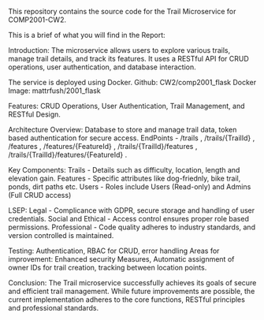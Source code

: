 This repository contains the source code for the Trail Microservice for COMP2001-CW2.

This is a brief of what you will find in the Report:

Introduction:
The microservice allows users to explore various trails, 
manage trail details, and track its features. It uses a RESTful API for CRUD operations, user authentication,
and database interaction. 

The service is deployed using Docker.
Github: CW2/comp2001_flask
Docker Image: mattrfush/2001_flask

Features: CRUD Operations, User Authentication, Trail Management, and RESTful Design.

Architecture Overview: Database to store and manage trail data, token based authentication for secure access.
EndPoints - /trails , /trails/{TrailId} , /features , /features/{FeatureId} , 
/trails/{TrailId}/features , /trails/{TrailId}/features/{FeatureId} .

Key Components: Trails - Details such as difficulty, location, length and elevation gain.
Features - Specific attributes like dog-friednly, bike trail, ponds, dirt paths etc.
Users - Roles include Users (Read-only) and Admins (Full CRUD access)

LSEP: Legal - Complicance with GDPR, secure storage and handling of user credentials.
Social and Ethical - Access control ensures proper role based permissions.
Professional - Code quality adheres to industry standards, and version controlled is maintained. 

Testing: Authentication, RBAC for CRUD, error handling
Areas for improvement: Enhanced security Measures, Automatic assignment of owner IDs for trail creation,
tracking between location points. 

Conclusion: The Trail microservice successfully achieves its goals of secure and efficient trail management. While future
improvements are possible, the current implementation adheres to the core functions, RESTful principles and professional standards.

